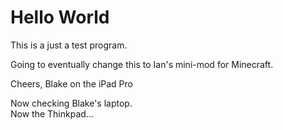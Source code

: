 # Hello World #

This is a just a test program.  

Going to eventually change this to Ian's mini-mod for Minecraft.

Cheers,
Blake on the iPad Pro

Now checking Blake's laptop.  
Now the Thinkpad...

